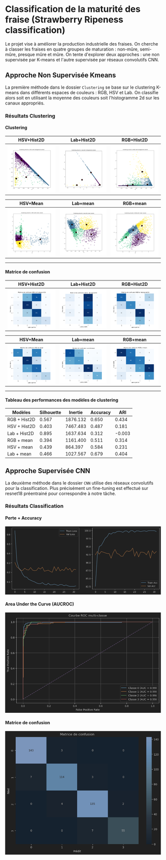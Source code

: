 # Classification de la maturité des fraise (Strawberry Ripeness classification)

Le projet vise à améliorer la production industrielle des fraises.
On cherche à classer les fraises en quatre groupes de maturation : non-mûre, semi-mûre, presque mûre et mûre. On tente d'explorer deux approches : une non supervisée par K-means et l'autre supervisée par réseaux convolutifs CNN.

## Approche Non Supervisée Kmeans
La première méthode dans le dossier `Clustering` se base sur le clustering K-means dans différents espaces de couleurs : RGB, HSV et Lab. On classifie alors soit en utilisant la moyenne des couleurs soit l'histogramme 2d sur les canaux appropriés.

### Résultats Clustering

#### Clustering 

| HSV+Hist2D | Lab+Hist2D | RGB+Hist2D |
|---------|---------|---------|
| ![](Clustering/Clustering-in-HSV-with-histogram2d-values.png) | ![](Clustering/Clustering-in-Lab-with-histogram2d-values.png) | ![](Clustering/Clustering-in-RGB-with-histogram2d-values.png) |

| HSV+Mean | Lab+mean | RGB+mean |
|---------|---------|---------|
| ![](Clustering/Clustering-in-HSV-with-mean-values.png) | ![](Clustering/Clustering-in-Lab-with-mean-values.png) | ![](Clustering/Clustering-in-RGB-with-mean-values.png) |

---
#### Matrice de confusion

| HSV+Hist2D | Lab+Hist2D | RGB+Hist2D |
|-----------|-----------|-----------|
| ![](Clustering/Matrice-de-confusion-HSV-et-histogram2d.png) | ![](Clustering/Matrice-de-confusion-Lab-et-histogram2d.png) | ![](Clustering/Matrice-de-confusion-RGB-et-histogram2d.png) |

| HSV+Mean  | Lab+mean  | RGB+mean |
|-----------|-----------|-----------|
| ![](Clustering/Matrice-de-confusion-HSV-et-mean.png) | ![](Clustering/Matrice-de-confusion-Lab-et-mean.png) | ![](Clustering/Matrice-de-confusion-RGB-et-mean.png) |

---

#### Tableau des performances des modèles de clustering

| Modèles       | Silhouette | Inertie   | Accuracy | ARI    |
|---------------|------------|-----------|----------|--------|
| RGB + Hist2D  | 0.567      | 1876.132  | 0.650    | 0.434  |
| HSV + Hist2D  | 0.403      | 7467.483  | 0.487    | 0.181  |
| Lab + Hist2D  | 0.895      | 1637.634  | 0.312    | -0.003 |
| RGB + mean    | 0.394      | 1161.400  | 0.511    | 0.314  |
| HSV + mean    | 0.439      | 864.397   | 0.584    | 0.231  |
| Lab + mean    | 0.466      | 1027.567  | 0.679    | 0.404  |

## Approche Supervisée CNN
La deuxième méthode dans le dossier `CNN` utilise des réseaux convolutifs pour la classification. Plus précisément un fine-tuning est effectué sur resnet18 préentrainé pour correspondre à notre tâche.

### Résultats Classification

#### Perte + Accuracy
![](CNN/Loss_Acc.png)

#### Area Under the Curve (AUCROC)
![](CNN/AUROC.png)

#### Matrice de confusion
![](CNN/confusion_matrix.png)











